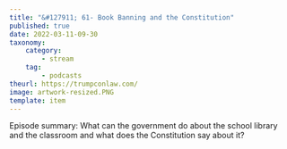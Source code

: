 ```yaml
---
title: "&#127911; 61- Book Banning and the Constitution"
published: true
date: 2022-03-11-09-30
taxonomy:
    category:
        - stream
    tag:
        - podcasts
theurl: https://trumpconlaw.com/
image: artwork-resized.PNG
template: item
---
```


Episode summary: What can the government do about the school library and the classroom and what does the Constitution say about it?
